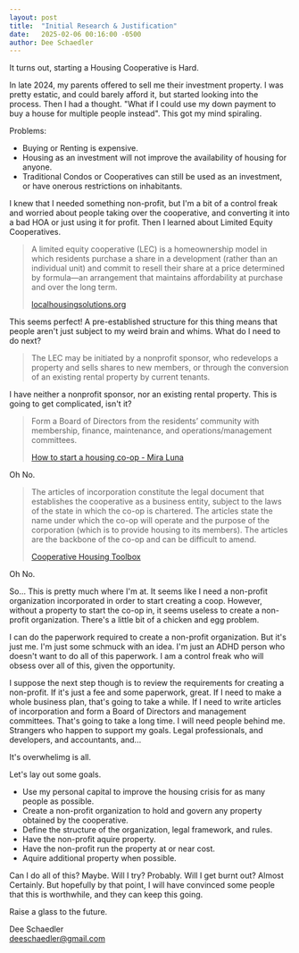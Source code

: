 ```yaml
---
layout: post
title:  "Initial Research & Justification"
date:   2025-02-06 00:16:00 -0500
author: Dee Schaedler
---
```

It turns out, starting a Housing Cooperative is Hard.

In late 2024, my parents offered to sell me their investment property. I was pretty estatic, and could barely afford it, but started looking into the process. Then I had a thought. "What if I could use my down payment to buy a house for multiple people instead". This got my mind spiraling.

Problems:
- Buying or Renting is expensive.
- Housing as an investment will not improve the availability of housing for anyone.
- Traditional Condos or Cooperatives can still be used as an investment, or have onerous restrictions on inhabitants.

I knew that I needed something non-profit, but I'm a bit of a control freak and worried about people taking over the cooperative, and converting it into a bad HOA or just using it for profit. Then I learned about Limited Equity Cooperatives.

> A limited equity cooperative (LEC) is a homeownership model in which residents purchase a share in a development (rather than an individual unit) and commit to resell their share at a price determined by formula—an arrangement that maintains affordability at purchase and over the long term.
>
> [localhousingsolutions.org](https://localhousingsolutions.org/housing-policy-library/limited-equity-cooperatives/)

This seems perfect! A pre-established structure for this thing means that people aren't just subject to my weird brain and whims. What do I need to do next?

> The LEC may be initiated by a nonprofit sponsor, who redevelops a property and sells shares to new members, or through the conversion of an existing rental property by current tenants.

I have neither a nonprofit sponsor, nor an existing rental property. This is going to get complicated, isn't it?

> Form a Board of Directors from the residents’ community with membership, finance, maintenance, and operations/management committees.
>
> [How to start a housing co-op - Mira Luna](https://www.shareable.net/how-to-start-a-housing-co-op/)

Oh No.

> The articles of incorporation constitute the legal document that establishes the cooperative as a
> business entity, subject to the laws of the state in which the co-op is chartered. The articles state the
> name under which the co-op will operate and the purpose of the corporation (which is to provide
> housing to its members). The articles are the backbone of the co-op and can be difficult to amend.
>
> [Cooperative Housing Toolbox](https://www.nasco.coop/sites/default/files/srl/Housing_Toolbox_Practical_guide_for_success.pdf)

Oh No.

So... This is pretty much where I'm at. It seems like I need a non-profit organization incorporated in order to start creating a coop. However, without a property to start the co-op in, it seems useless to create a non-profit organization. There's a little bit of a chicken and egg problem.

I can do the paperwork required to create a non-profit organization. But it's just me. I'm just some schmuck with an idea. I'm just an ADHD person who doesn't want to do all of this paperwork. I am a control freak who will obsess over all of this, given the opportunity.

I suppose the next step though is to review the requirements for creating a non-profit. If it's just a fee and some paperwork, great. If I need to make a whole business plan, that's going to take a while. If I need to write articles of incorporation and form a Board of Directors and management committees. That's going to take a long time. I will need people behind me. Strangers who happen to support my goals. Legal professionals, and developers, and accountants, and...

It's overwhelimg is all.

Let's lay out some goals.

- Use my personal capital to improve the housing crisis for as many people as possible.
- Create a non-profit organization to hold and govern any property obtained by the cooperative.
- Define the structure of the organization, legal framework, and rules.
- Have the non-profit aquire property.
- Have the non-profit run the property at or near cost.
- Aquire additional property when possible.

Can I do all of this? Maybe. Will I try? Probably. Will I get burnt out? Almost Certainly. But hopefully by that point, I will have convinced some people that this is worthwhile, and they can keep this going.

Raise a glass to the future.

Dee Schaedler  
deeschaedler@gmail.com  
